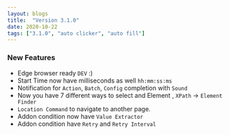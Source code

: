 ```yaml
---
layout: blogs
title:  "Version 3.1.0"
date: 2020-10-22
tags: ["3.1.0", "auto clicker", "auto fill"]
---
```


### New Features
* Edge browser ready `DEV` :)
* Start Time now have milliseconds as well `hh:mm:ss:ms`
* Notification for `Action`, `Batch`, `Config` completion with `Sound`
* Now you have 7 different ways to select and Element , `XPath` -> `Element Finder`
* `Location Command` to navigate to another page.
* Addon condition now have `Value Extractor`
* Addon condition have `Retry` and `Retry Interval`